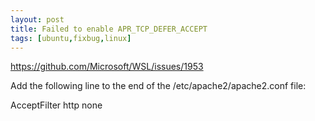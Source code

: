 ```yaml
---
layout: post
title: Failed to enable APR_TCP_DEFER_ACCEPT
tags: [ubuntu,fixbug,linux]
---
```


https://github.com/Microsoft/WSL/issues/1953

Add the following line to the end of the /etc/apache2/apache2.conf file:

AcceptFilter http none